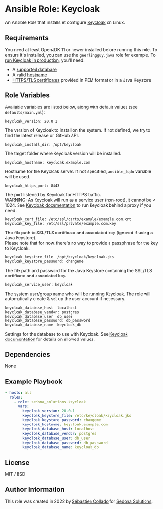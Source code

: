 Ansible Role: Keycloak
=========

An Ansible Role that installs et configure [Keycloak](https://www.keycloak.org/) on Linux.

Requirements
------------

You need at least OpenJDK 11 or newer installed before running this role. To ensure it's installed, you can use the `geerlingguy.java` role for example.
To [run Keycloak in production](https://www.keycloak.org/server/configuration-production), you'll need:
 - A [supported database](https://www.keycloak.org/server/db)
 - A valid [hostname](https://www.keycloak.org/server/configuration-production)
 - [HTTPS/TLS certificates](https://www.keycloak.org/server/db) provided in PEM format or in a Java Keystore

Role Variables
--------------

Available variables are listed below, along with default values (see `defaults/main.yml`):

    keycloak_version: 20.0.1

The version of Keycloak to install on the system. If not defined, we try to find the latest release on GitHub API.

    keycloak_install_dir: /opt/keycloak

The target folder where Keycloak version will be installed.

    keycloak_hostname: keycloak.example.com

Hostname for the Keycloak server. If not specified, `ansible_fqdn` variable will be used.

    keycloak_https_port: 8443

The port listened by Keycloak for HTTPS traffic.  
WARNING: As Keycloak will run as a service user (non-root), it cannot be < 1024. 
See [Keycloak documentation](https://www.keycloak.org/server/reverseproxy) to run Keycloak behind a proxy if you need. 

    keycloak_cert_file: /etc/ssl/certs/example/example.com.crt
    keycloak_key_file: /etc/ssl/private/example.com.key

The file path to SSL/TLS certificate and associated key (ignored if using a Java Keystore).  
Please note that for now, there's no way to provide a passphrase for the key to Keycloak.

    keycloak_keystore_file: /opt/keycloak/keycloak.jks
    keycloak_keystore_password: changeme

The file path and password for the Java Keystore containing the SSL/TLS certificate and associated key.

    keycloak_service_user: keycloak

The system user/group name who will be running Keycloak. The role will automatically create & set up the user account if necessary.

    keycloak_database_host: localhost
    keycloak_database_vendor: postgres
    keycloak_database_user: db_user
    keycloak_database_password: db_password
    keycloak_database_name: keycloak_db

Settings for the database to use with Keycloak. See [Keycloak documentation](https://www.keycloak.org/server/all-config#_database) for details on allowed values.



Dependencies
------------

None

Example Playbook
----------------

```yaml
- hosts: all
  roles:
    - role: sedona_solutions.keycloak
      vars:
        keycloak_version: 20.0.1
        keycloak_keystore_file: /etc/keycloak/keycloak.jks
        keycloak_keystore_password: changeme
        keycloak_hostname: keycloak.example.com
        keycloak_database_host: localhost
        keycloak_database_vendor: postgres
        keycloak_database_user: db_user
        keycloak_database_password: db_password
        keycloak_database_name: keycloak_db
```

License
-------

MIT / BSD

Author Information
------------------

This role was created in 2022 by [Sébastien Collado](https://github.com/scollado) for [Sedona Solutions](https://github.com/Sedona-Solutions).

